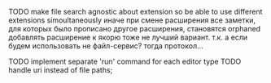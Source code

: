 TODO make file search agnostic about extension so be able to use different extensions simoultaneously
иначе при смене расширения все заметки, для которых было прописано другое расширения, становятся orphaned
добавлять расширение к якорю тоже не лучший вариант.
т.к. а если будем использовать не файл-сервис? тогда протокол...


TODO implement separate 'run' command for each editor type
TODO handle uri instead of file paths;
